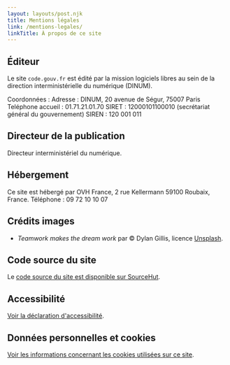 ```yaml
---
layout: layouts/post.njk
title: Mentions légales
link: /mentions-legales/
linkTitle: À propos de ce site
---
```


## Éditeur

Le site `code.gouv.fr` est édité par la mission logiciels libres au sein de la direction interministérielle du numérique (DINUM).

Coordonnées :
Adresse : DINUM, 20 avenue de Ségur, 75007 Paris
Teléphone accueil : 01.71.21.01.70
SIRET : 12000101100010 (secrétariat général du gouvernement)
SIREN : 120 001 011

## Directeur de la publication

Directeur interministériel du numérique.

## Hébergement

Ce site est hébergé par OVH France, 2 rue Kellermann 59100 Roubaix, France.  Téléphone : 09 72 10 10 07

## Crédits images

- *Teamwork makes the dream work* par © Dylan Gillis, licence [Unsplash](https://unsplash.com/photos/KdeqA3aTnBY).

## Code source du site

Le [code source du site est disponible sur SourceHut](https://git.sr.ht/~codegouvfr/code.gouv.fr_home).

## Accessibilité

[Voir la déclaration d'accessibilité](/accessibilité/).

## Données personnelles et cookies

[Voir les informations concernant les cookies utilisées sur ce site](/données-personnelles/).
